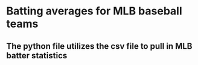 # Batting averages for MLB baseball teams
## The python file utilizes the csv file to pull in MLB batter statistics
